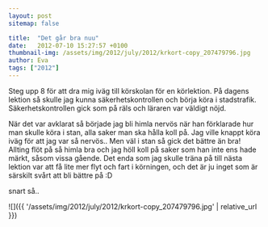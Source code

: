 ```yaml
---
layout: post
sitemap: false

title:  "Det går bra nuu"
date:   2012-07-10 15:27:57 +0100
thumbnail-img: /assets/img/2012/july/2012/krkort-copy_207479796.jpg
author: Eva
tags: ["2012"]
---
```


Steg upp 8 för att dra mig iväg till körskolan för en körlektion. På dagens lektion så skulle jag kunna säkerhetskontrollen och börja köra i stadstrafik. Säkerhetskontrollen gick som på räls och läraren var väldigt nöjd.






När det var avklarat så började jag bli himla nervös när han förklarade hur man skulle köra i stan, alla saker man ska hålla koll på. Jag ville knappt köra iväg för att jag var så nervös.. Men väl i stan så gick det bättre än bra! Allting flöt på så himla bra och jag höll koll på saker som han inte ens hade märkt, såsom vissa gående. Det enda som jag skulle träna på till nästa lektion var att få lite mer flyt och fart i körningen, och det är ju inget som är särskilt svårt att bli bättre på :D










snart så..

![]({{ '/assets/img/2012/july/2012/krkort-copy_207479796.jpg'  | relative_url }})

